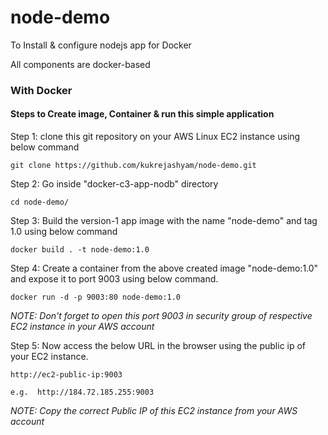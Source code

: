 # node-demo
To Install &amp; configure nodejs app for Docker

All components are docker-based

### With Docker

#### Steps to Create image, Container & run this simple application

Step 1: clone this git repository on your AWS Linux EC2 instance using below command

    git clone https://github.com/kukrejashyam/node-demo.git

Step 2: Go inside "docker-c3-app-nodb" directory 

    cd node-demo/

Step 3: Build the version-1 app image with the name "node-demo" and tag 1.0 using below command
    
    docker build . -t node-demo:1.0  

Step 4: Create a container from the above created image "node-demo:1.0" and expose it to port 9003 using below command.

    docker run -d -p 9003:80 node-demo:1.0

_NOTE: Don't forget to open this port 9003 in security group of respective EC2 instance in your AWS account_

Step 5: Now access the below URL in the browser using the public ip of your EC2 instance.

    http://ec2-public-ip:9003

    e.g.  http://184.72.185.255:9003

_NOTE: Copy the correct Public IP of this EC2 instance from your AWS account_

